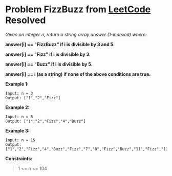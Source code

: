 # Problem FizzBuzz from [LeetCode](https://leetcode.com/problems/fizz-buzz/description/) Resolved

*Given an integer n, return a string array answer (1-indexed) where:*

**answer[i] == "FizzBuzz" if i is divisible by 3 and 5.**

**answer[i] == "Fizz" if i is divisible by 3.**

**answer[i] == "Buzz" if i is divisible by 5.**

**answer[i] == i (as a string) if none of the above conditions are true.**

**Example 1:**
````
Input: n = 3
Output: ["1","2","Fizz"]
````
**Example 2:**
````
Input: n = 5
Output: ["1","2","Fizz","4","Buzz"]
````
**Example 3:**
````
Input: n = 15
Output: ["1","2","Fizz","4","Buzz","Fizz","7","8","Fizz","Buzz","11","Fizz","13","14","FizzBuzz"]
 ````

**Constraints:**

> 1 <= n <= 104


